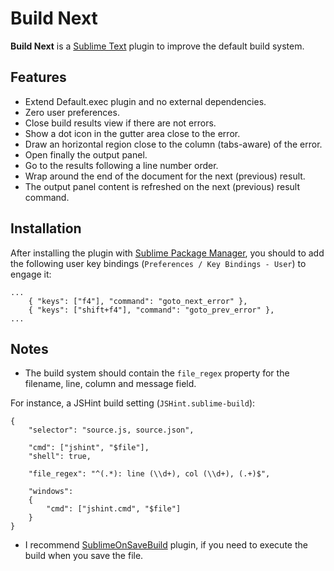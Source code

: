 Build Next
==========

**Build Next** is a [Sublime Text](http://www.sublimetext.com/) plugin to improve the default build system.

Features
--------

- Extend Default.exec plugin and no external dependencies.
- Zero user preferences.
- Close build results view if there are not errors.
- Show a dot icon in the gutter area close to the error.
- Draw an horizontal region close to the column (tabs-aware) of the error.
- Open finally the output panel.
- Go to the results following a line number order.
- Wrap around the end of the document for the next (previous) result.
- The output panel content is refreshed on the next (previous) result command.

Installation
------------

After installing the plugin with [Sublime Package Manager](http://wbond.net/sublime_packages/package_control), you should to add the following user key bindings (`Preferences / Key Bindings - User`) to engage it:

```
...
    { "keys": ["f4"], "command": "goto_next_error" },
    { "keys": ["shift+f4"], "command": "goto_prev_error" },
...
```

Notes
-----

- The build system should contain the `file_regex` property for the filename,
line, column and message field.

For instance, a JSHint build setting (`JSHint.sublime-build`):
```
{
    "selector": "source.js, source.json",

    "cmd": ["jshint", "$file"],
    "shell": true,

    "file_regex": "^(.*): line (\\d+), col (\\d+), (.+)$",

    "windows":
    {
        "cmd": ["jshint.cmd", "$file"]
    }
}

```

- I recommend [SublimeOnSaveBuild](https://github.com/alexnj/SublimeOnSaveBuild) plugin, if you need to execute the build when you save the file.




